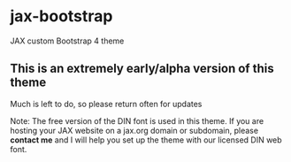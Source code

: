 # jax-bootstrap
JAX custom Bootstrap 4 theme

## This is an extremely early/alpha version of this theme
Much is left to do, so please return often for updates

Note: The free version of the DIN font is used in this theme. If you are hosting your JAX website on a jax.org domain or subdomain, please **contact me** and I will help you set up the theme with our licensed DIN web font.
